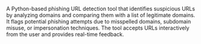 A Python-based phishing URL detection tool that identifies suspicious URLs by analyzing domains and comparing them with a list of legitimate domains.
It flags potential phishing attempts due to misspelled domains, subdomain misuse, or impersonation techniques.
The tool accepts URLs interactively from the user and provides real-time feedback.
